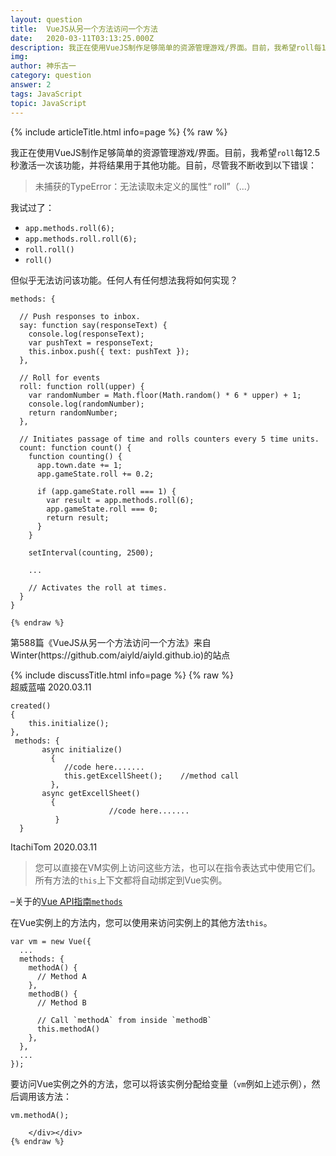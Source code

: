 ```yaml
---
layout: question
title:  VueJS从另一个方法访问一个方法
date:   2020-03-11T03:13:25.000Z
description: 我正在使用VueJS制作足够简单的资源管理游戏/界面。目前，我希望roll每12.5秒激活一次该功能，并将结果用于其他功能。目前，尽管我不断收到以下错误：...
img: 
author: 神乐古一
category: question
answer: 2
tags: JavaScript
topic: JavaScript
---
```

<div class="article-root">
  <div class="article">
    {% include articleTitle.html info=page %}
    {% raw %}
    <div class="article-content"><p><font style="vertical-align: inherit;"><font style="vertical-align: inherit;">我正在使用VueJS制作足够简单的资源管理游戏/界面。</font><font style="vertical-align: inherit;">目前，我希望</font></font><code>roll</code><font style="vertical-align: inherit;"><font style="vertical-align: inherit;">每12.5秒</font><font style="vertical-align: inherit;">激活一次该</font><font style="vertical-align: inherit;">功能，并将结果用于其他功能。</font><font style="vertical-align: inherit;">目前，尽管我不断收到以下错误：</font></font></p>

<blockquote>
  <p><font style="vertical-align: inherit;"><font style="vertical-align: inherit;">未捕获的TypeError：无法读取未定义的属性“ roll”（...）</font></font></p>
</blockquote>

<p><font style="vertical-align: inherit;"><font style="vertical-align: inherit;">我试过了：</font></font></p>

<ul>
<li><code>app.methods.roll(6);</code></li>
<li><code>app.methods.roll.roll(6);</code></li>
<li><code>roll.roll()</code></li>
<li><code>roll()</code></li>
</ul>

<p><font style="vertical-align: inherit;"><font style="vertical-align: inherit;">但似乎无法访问该功能。</font><font style="vertical-align: inherit;">任何人有任何想法我将如何实现？</font></font></p>

<pre><code>methods: {<font></font>
<font></font>
  // Push responses to inbox.<font></font>
  say: function say(responseText) {<font></font>
    console.log(responseText);<font></font>
    var pushText = responseText;<font></font>
    this.inbox.push({ text: pushText });<font></font>
  },<font></font>
<font></font>
  // Roll for events<font></font>
  roll: function roll(upper) {<font></font>
    var randomNumber = Math.floor(Math.random() * 6 * upper) + 1;<font></font>
    console.log(randomNumber);<font></font>
    return randomNumber;<font></font>
  },<font></font>
<font></font>
  // Initiates passage of time and rolls counters every 5 time units.<font></font>
  count: function count() {<font></font>
    function counting() {<font></font>
      app.town.date += 1;<font></font>
      app.gameState.roll += 0.2;<font></font>
<font></font>
      if (app.gameState.roll === 1) {<font></font>
        var result = app.methods.roll(6);<font></font>
        app.gameState.roll === 0;<font></font>
        return result;<font></font>
      }<font></font>
    }<font></font>
<font></font>
    setInterval(counting, 2500);<font></font>
<font></font>
    ...<font></font>
<font></font>
    // Activates the roll at times.<font></font>
  }<font></font>
}<font></font>
</code></pre></div>
    {% endraw %}
  </div>
  <p class="winter_mark">第588篇《VueJS从另一个方法访问一个方法》来自Winter(https://github.com/aiyld/aiyld.github.io)的站点</p>
  <div class="discuss-wrapper">
    {% include discussTitle.html info=page %}
    {% raw %}
    <div class="discuss-item">
        <div class="discuss-parent">
          <div class="discuss-meta">
            <span class="discuss-user">超威蓝喵</span>
            <span class="discuss-time">2020.03.11</span>
          </div>
          <div class="discuss-comment"><pre><code>created() <font></font>
{<font></font>
    this.initialize();     <font></font>
},<font></font>
 methods: {<font></font>
       async initialize()<font></font>
         {<font></font>
            //code here.......<font></font>
            this.getExcellSheet();    //method call<font></font>
         },<font></font>
       async getExcellSheet()<font></font>
         {<font></font>
                      //code here.......<font></font>
          }<font></font>
  }<font></font>
</code></pre></div>
        </div></div><div class="discuss-item">
        <div class="discuss-parent">
          <div class="discuss-meta">
            <span class="discuss-user">ItachiTom</span>
            <span class="discuss-time">2020.03.11</span>
          </div>
          <div class="discuss-comment"><blockquote>
  <p><font style="vertical-align: inherit;"><font style="vertical-align: inherit;">您可以直接在VM实例上访问这些方法，也可以在指令表达式中使用它们。</font><font style="vertical-align: inherit;">所有方法的</font></font><code>this</code><font style="vertical-align: inherit;"><font style="vertical-align: inherit;">上下文</font><font style="vertical-align: inherit;">都将</font><font style="vertical-align: inherit;">自动绑定到Vue实例。</font></font></p>
</blockquote>

<p><font style="vertical-align: inherit;"><font style="vertical-align: inherit;">–关于的</font></font><a href="https://vuejs.org/v2/api/#methods" rel="noreferrer"><font style="vertical-align: inherit;"><font style="vertical-align: inherit;">Vue API指南</font></font><code>methods</code></a></p>

<p><font style="vertical-align: inherit;"><font style="vertical-align: inherit;">在Vue实例上的方法内，您可以使用来访问实例上的其他方法</font></font><code>this</code><font style="vertical-align: inherit;"><font style="vertical-align: inherit;">。</font></font></p>

<pre><code>var vm = new Vue({<font></font>
  ...<font></font>
  methods: {<font></font>
    methodA() {<font></font>
      // Method A<font></font>
    },<font></font>
    methodB() {<font></font>
      // Method B<font></font>
<font></font>
      // Call `methodA` from inside `methodB`<font></font>
      this.methodA()<font></font>
    },<font></font>
  },<font></font>
  ...<font></font>
});<font></font>
</code></pre>

<p><font style="vertical-align: inherit;"><font style="vertical-align: inherit;">要访问Vue实例之外的方法，您可以将该实例分配给变量（</font></font><code>vm</code><font style="vertical-align: inherit;"><font style="vertical-align: inherit;">例如上述示例），然后调用该方法：</font></font></p>

<pre><code>vm.methodA();
</code></pre></div>
        </div></div>
    {% endraw %}
  </div>
<div>
